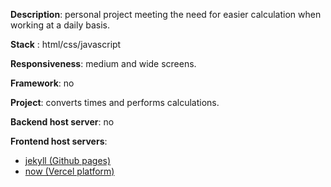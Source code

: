__Description__: personal project meeting the need for easier calculation when working at a daily basis.

__Stack__ : html/css/javascript

__Responsiveness__: medium and wide screens.
 
__Framework__: no
 
__Project__: converts times and performs calculations.

__Backend host server__: no

__Frontend host servers__: 
- [jekyll (Github pages)](https://nedj78.github.io/Myconvertor/)
- [now (Vercel platform)](https://myconvertor.vercel.app/)
